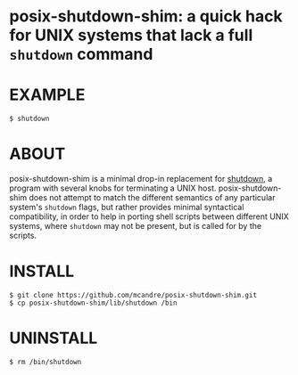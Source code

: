 # posix-shutdown-shim: a quick hack for UNIX systems that lack a full `shutdown` command

# EXAMPLE

```console
$ shutdown
```

# ABOUT

posix-shutdown-shim is a minimal drop-in replacement for [shutdown](https://linux.die.net/man/8/shutdown), a program with several knobs for terminating a UNIX host. posix-shutdown-shim does not attempt to match the different semantics of any particular system's `shutdown` flags, but rather provides minimal syntactical compatibility, in order to help in porting shell scripts between different UNIX systems, where `shutdown` may not be present, but is called for by the scripts.

# INSTALL

```console
$ git clone https://github.com/mcandre/posix-shutdown-shim.git
$ cp posix-shutdown-shim/lib/shutdown /bin
```

# UNINSTALL

```console
$ rm /bin/shutdown
```

